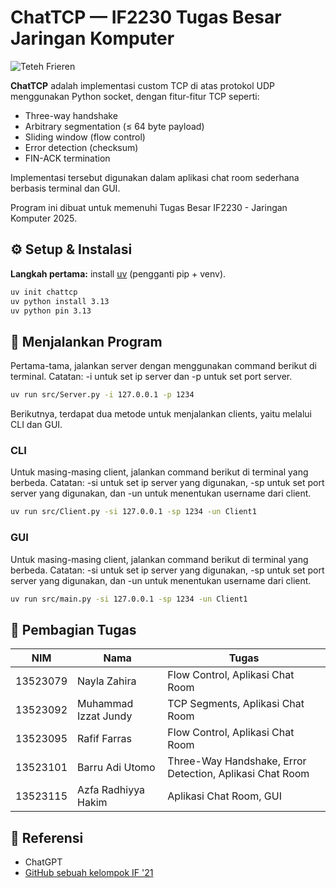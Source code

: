 # ChatTCP — IF2230 Tugas Besar Jaringan Komputer

![Teteh Frieren](https://media3.giphy.com/media/v1.Y2lkPTc5MGI3NjExMWJsZm1qc241dHVheThrbTd0M3p5YWR1YmlxMWkyNmtzZnVnY2xoaCZlcD12MV9pbnRlcm5hbF9naWZfYnlfaWQmY3Q9Zw/dKBES1ypGwZdyFQBQ7/giphy.gif)

**ChatTCP** adalah implementasi custom TCP di atas protokol UDP menggunakan Python socket, dengan fitur-fitur TCP seperti:
- Three-way handshake
- Arbitrary segmentation (≤ 64 byte payload)
- Sliding window (flow control)
- Error detection (checksum)
- FIN-ACK termination
  
Implementasi tersebut digunakan dalam aplikasi chat room sederhana berbasis terminal dan GUI.

Program ini dibuat untuk memenuhi Tugas Besar IF2230 - Jaringan Komputer 2025.

## ⚙️ Setup & Instalasi

**Langkah pertama:** install [uv](https://docs.astral.sh/uv/getting-started/installation/) (pengganti pip + venv).

```bash
uv init chattcp
uv python install 3.13
uv python pin 3.13
```  

## 🚀 Menjalankan Program
Pertama-tama, jalankan server dengan menggunakan command berikut di terminal. Catatan: -i untuk set ip server dan -p untuk set port server.
```bash
uv run src/Server.py -i 127.0.0.1 -p 1234
```
Berikutnya, terdapat dua metode untuk menjalankan clients, yaitu melalui CLI dan GUI.
### CLI
Untuk masing-masing client, jalankan command berikut di terminal yang berbeda. Catatan: -si untuk set ip server yang digunakan, -sp untuk set port server yang digunakan, dan -un untuk menentukan username dari client.
```bash
uv run src/Client.py -si 127.0.0.1 -sp 1234 -un Client1
```
### GUI
Untuk masing-masing client, jalankan command berikut di terminal yang berbeda. Catatan: -si untuk set ip server yang digunakan, -sp untuk set port server yang digunakan, dan -un untuk menentukan username dari client.
```bash
uv run src/main.py -si 127.0.0.1 -sp 1234 -un Client1
```

## 📝 Pembagian Tugas
| NIM       | Nama                   | Tugas                                     |
|-----------|------------------------|-----------------------------------------------------|
| 13523079  | Nayla Zahira           | Flow Control, Aplikasi Chat Room                    |
| 13523092  | Muhammad Izzat Jundy   | TCP Segments, Aplikasi Chat Room                   |
| 13523095  | Rafif Farras           | Flow Control, Aplikasi Chat Room                    |
| 13523101  | Barru Adi Utomo        | Three-Way Handshake, Error Detection, Aplikasi Chat Room |
| 13523115  | Azfa Radhiyya Hakim    | Aplikasi Chat Room, GUI                             |

## 📖 Referensi
- ChatGPT
- [GitHub sebuah kelompok IF '21](https://github.com/Sister20/tugas-besar-if3130-jaringan-komputer-gununge)
